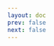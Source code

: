 ```yaml
---
layout: doc
prev: false
next: false
---
```


<CustomItemBox :item="{
  name: '制作图纸：狩猎弓',
  icon: '/wiki/item/blueprint.png',
  type: '书籍',
  description: '',
  params: {
    stack: 1,
    durability: -1 
  },
  obtain: {
    found: [],
    npc: [],
    shop: [],
    gardening: []
  }
}" />
